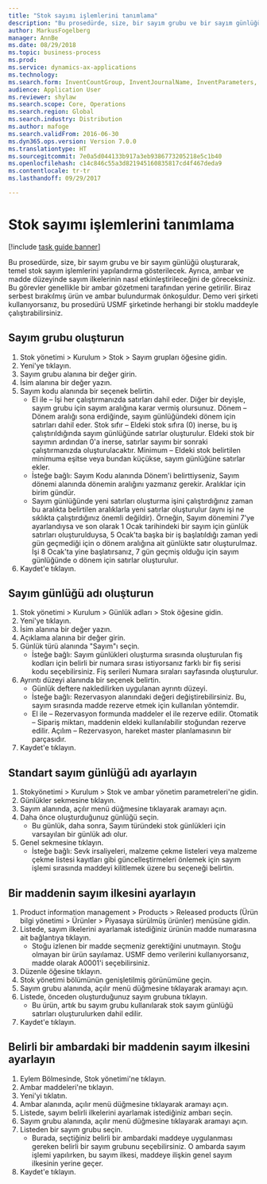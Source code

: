 ```yaml
--- 
title: "Stok sayımı işlemlerini tanımlama"
description: "Bu prosedürde, size, bir sayım grubu ve bir sayım günlüğü oluşturarak, temel stok sayım işlemlerini yapılandırma gösterilecek."
author: MarkusFogelberg
manager: AnnBe
ms.date: 08/29/2018
ms.topic: business-process
ms.prod: 
ms.service: dynamics-ax-applications
ms.technology: 
ms.search.form: InventCountGroup, InventJournalName, InventParameters, EcoResProductDetailsExtended, InventItemLocation, InventLocationIdLookup
audience: Application User
ms.reviewer: shylaw
ms.search.scope: Core, Operations
ms.search.region: Global
ms.search.industry: Distribution
ms.author: mafoge
ms.search.validFrom: 2016-06-30
ms.dyn365.ops.version: Version 7.0.0
ms.translationtype: HT
ms.sourcegitcommit: 7e0a5d044133b917a3eb9386773205218e5c1b40
ms.openlocfilehash: c14c846c55a3d821945160835817cd4f467deda9
ms.contentlocale: tr-tr
ms.lasthandoff: 09/29/2017

---
```

# <a name="define-inventory-counting-processes"></a>Stok sayımı işlemlerini tanımlama

[!include [task guide banner](../../includes/task-guide-banner.md)]

Bu prosedürde, size, bir sayım grubu ve bir sayım günlüğü oluşturarak, temel stok sayım işlemlerini yapılandırma gösterilecek. Ayrıca, ambar ve madde düzeyinde sayım ilkelerinin nasıl etkinleştirileceğini de göreceksiniz. Bu görevler genellikle bir ambar gözetmeni tarafından yerine getirilir. Biraz serbest bırakılmış ürün ve ambar bulundurmak önkoşuldur. Demo veri şirketi kullanıyorsanız, bu prosedürü USMF şirketinde herhangi bir stoklu maddeyle çalıştırabilirsiniz.


## <a name="create-a-counting-group"></a>Sayım grubu oluşturun
1. Stok yönetimi > Kurulum > Stok > Sayım grupları öğesine gidin.
2. Yeni'ye tıklayın.
3. Sayım grubu alanına bir değer girin.
4. İsim alanına bir değer yazın.
5. Sayım kodu alanında bir seçenek belirtin.
    * El ile – İşi her çalıştırmanızda satırları dahil eder. Diğer bir deyişle, sayım grubu için sayım aralığına karar vermiş olursunuz.  Dönem – Dönem aralığı sona erdiğinde, sayım günlüğündeki dönem için satırları dahil eder.   Stok sıfır – Eldeki stok sıfıra (0) inerse, bu iş çalıştırıldığında sayım günlüğünde satırlar oluşturulur. Eldeki stok bir sayımın ardından 0'a inerse, satırlar sayımı bir sonraki çalıştırmanızda oluşturulacaktır.   Minimum – Eldeki stok belirtilen minimuma eşitse veya bundan küçükse, sayım günlüğüne satırlar ekler.  
    * İsteğe bağlı: Sayım Kodu alanında Dönem'i belirttiyseniz, Sayım dönemi alanında dönemin aralığını yazmanız gerekir. Aralıklar için birim gündür.  
    * Sayım günlüğünde yeni satırları oluşturma işini çalıştırdığınız zaman bu aralıkta belirtilen aralıklarla yeni satırlar oluşturulur (aynı işi ne sıklıkta çalıştırdığınız önemli değildir). Örneğin, Sayım dönemini 7'ye ayarlandıysa ve son olarak 1 Ocak tarihindeki bir sayım için günlük satırları oluşturulduysa, 5 Ocak'ta başka bir iş başlatıldığı zaman yedi gün geçmediği için o dönem aralığına ait günlükte satır oluşturulmaz. İşi 8 Ocak'ta yine başlatırsanız, 7 gün geçmiş olduğu için sayım günlüğünde o dönem için satırlar oluşturulur.  
6. Kaydet'e tıklayın.

## <a name="create-a-counting-journal-name"></a>Sayım günlüğü adı oluşturun
1. Stok yönetimi > Kurulum > Günlük adları > Stok öğesine gidin.
2. Yeni'ye tıklayın.
3. İsim alanına bir değer yazın.
4. Açıklama alanına bir değer girin.
5. Günlük türü alanında "Sayım"ı seçin.
    * İsteğe bağlı: Sayım günlükleri oluşturma sırasında oluşturulan fiş kodları için belirli bir numara sırası istiyorsanız farklı bir fiş serisi kodu seçebilirsiniz. Fiş serileri Numara sıraları sayfasında oluşturulur.  
6. Ayrıntı düzeyi alanında bir seçenek belirtin.
    * Günlük deftere nakledilirken uygulanan ayrıntı düzeyi.  
    * İsteğe bağlı: Rezervasyon alanındaki değeri değiştirebilirsiniz. Bu, sayım sırasında madde rezerve etmek için kullanılan yöntemdir.   
    * El ile – Rezervasyon formunda maddeler el ile rezerve edilir.   Otomatik – Sipariş miktarı, maddenin eldeki kullanılabilir stoğundan rezerve edilir.   Açılım – Rezervasyon, hareket master planlamasının bir parçasıdır.  
7. Kaydet'e tıklayın.

## <a name="set-standard-counting-journal-name"></a>Standart sayım günlüğü adı ayarlayın
1. Stokyönetimi > Kurulum > Stok ve ambar yönetim parametreleri'ne gidin.
2. Günlükler sekmesine tıklayın.
3. Sayım alanında, açılır menü düğmesine tıklayarak aramayı açın.
4. Daha önce oluşturduğunuz günlüğü seçin.
    * Bu günlük, daha sonra, Sayım türündeki stok günlükleri için varsayılan bir günlük adı olur.  
5. Genel sekmesine tıklayın.
    * İsteğe bağlı: Sevk irsaliyeleri, malzeme çekme listeleri veya malzeme çekme listesi kayıtları gibi güncelleştirmeleri önlemek için sayım işlemi sırasında maddeyi kilitlemek üzere bu seçeneği belirtin.  

## <a name="set-the-counting-policy-for-an-item"></a>Bir maddenin sayım ilkesini ayarlayın
1. Product information management > Products > Released products (Ürün bilgi yönetimi > Ürünler > Piyasaya sürülmüş ürünler) menüsüne gidin.
2. Listede, sayım ilkelerini ayarlamak istediğiniz ürünün madde numarasına ait bağlantıya tıklayın.
    * Stoğu izlenen bir madde seçmeniz gerektiğini unutmayın. Stoğu olmayan bir ürün sayılamaz. USMF demo verilerini kullanıyorsanız, madde olarak A0001'i seçebilirsiniz.  
3. Düzenle öğesine tıklayın.
4. Stok yönetimi bölümünün genişletilmiş görünümüne geçin.
5. Sayım grubu alanında, açılır menü düğmesine tıklayarak aramayı açın.
6. Listede, önceden oluşturduğunuz sayım grubuna tıklayın.
    * Bu ürün, artık bu sayım grubu kullanılarak stok sayım günlüğü satırları oluşturulurken dahil edilir.  
7. Kaydet'e tıklayın.

## <a name="set-the-counting-policy-for-an-item-in-a-specific-warehouse"></a>Belirli bir ambardaki bir maddenin sayım ilkesini ayarlayın
1. Eylem Bölmesinde, Stok yönetimi'ne tıklayın.
2. Ambar maddeleri'ne tıklayın.
3. Yeni'yi tıklatın.
4. Ambar alanında, açılır menü düğmesine tıklayarak aramayı açın.
5. Listede, sayım belirli ilkelerini ayarlamak istediğiniz ambarı seçin.
6. Sayım grubu alanında, açılır menü düğmesine tıklayarak aramayı açın.
7. Listeden bir sayım grubu seçin.
    * Burada, seçtiğiniz belirli bir ambardaki maddeye uygulanması gereken belirli bir sayım grubunu seçebilirsiniz. O ambarda sayım işlemi yapılırken, bu sayım ilkesi, maddeye ilişkin genel sayım ilkesinin yerine geçer.  
8. Kaydet'e tıklayın.


